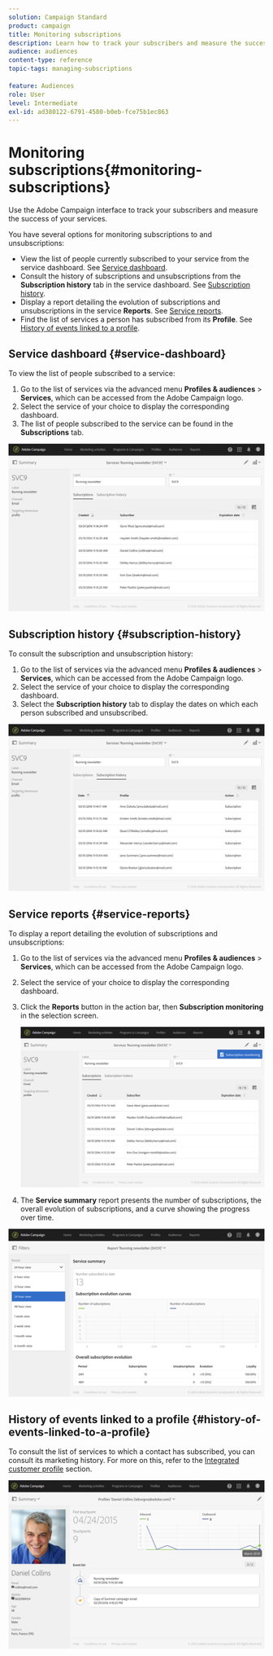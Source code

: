 ```yaml
---
solution: Campaign Standard
product: campaign
title: Monitoring subscriptions
description: Learn how to track your subscribers and measure the success of your services using dashboards and reports.
audience: audiences
content-type: reference
topic-tags: managing-subscriptions

feature: Audiences
role: User
level: Intermediate
exl-id: ad380122-6791-4580-b0eb-fce75b1ec863
---
```

# Monitoring subscriptions{#monitoring-subscriptions}

Use the Adobe Campaign interface to track your subscribers and measure the success of your services.

You have several options for monitoring subscriptions to and unsubscriptions:

* View the list of people currently subscribed to your service from the service dashboard. See [Service dashboard](#service-dashboard).
* Consult the history of subscriptions and unsubscriptions from the **Subscription history** tab in the service dashboard. See [Subscription history](#subscription-history).
* Display a report detailing the evolution of subscriptions and unsubscriptions in the service **Reports**. See [Service reports](#service-reports).
* Find the list of services a person has subscribed from its **Profile**. See [History of events linked to a profile](#history-of-events-linked-to-a-profile).

## Service dashboard {#service-dashboard}

To view the list of people subscribed to a service:

1. Go to the list of services via the advanced menu **Profiles & audiences** > **Services**, which can be accessed from the Adobe Campaign logo.
1. Select the service of your choice to display the corresponding dashboard.
1. The list of people subscribed to the service can be found in the **Subscriptions** tab.

![](assets/lp_monitoring_subscriptions_1.png)

## Subscription history {#subscription-history}

To consult the subscription and unsubscription history:

1. Go to the list of services via the advanced menu **Profiles & audiences** > **Services**, which can be accessed from the Adobe Campaign logo.
1. Select the service of your choice to display the corresponding dashboard.
1. Select the **Subscription history** tab to display the dates on which each person subscribed and unsubscribed.

![](assets/lp_monitoring_subscriptions_2.png)

## Service reports {#service-reports}

To display a report detailing the evolution of subscriptions and unsubscriptions:

1. Go to the list of services via the advanced menu **Profiles & audiences** > **Services**, which can be accessed from the Adobe Campaign logo.
1. Select the service of your choice to display the corresponding dashboard.
1. Click the **Reports** button in the action bar, then **Subscription monitoring** in the selection screen.

   ![](assets/lp_monitoring_subscriptions_3.png)

1. The **Service summary** report presents the number of subscriptions, the overall evolution of subscriptions, and a curve showing the progress over time.

![](assets/lp_monitoring_subscriptions_4.png)

## History of events linked to a profile {#history-of-events-linked-to-a-profile}

To consult the list of services to which a contact has subscribed, you can consult its marketing history. For more on this, refer to the [Integrated customer profile](../../audiences/using/integrated-customer-profile.md) section.

![](assets/lp_monitoring_subscriptions_5.png)

